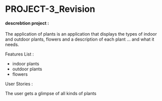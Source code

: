 # PROJECT-3_Revision

#### descrebtion project :

The application of plants is an application that displays the types of indoor and outdoor plants, flowers and a description of each plant ... and what it needs.

Features List :

- indoor plants
- outdoor plants
- flowers


User Stories :

The user gets a glimpse of all kinds of plants
